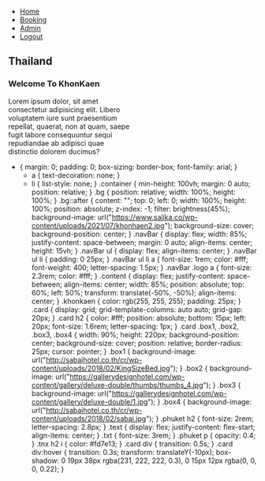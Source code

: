 <!DOCTYPE html>
<html lang="en">
<head>
    <meta charset="UTF-8">
    <meta http-equiv="X-UA-Compatible" content="IE=edge">
    <meta name="viewport" content="width=device-width, initial-scale=1.0">
    <title>Document</title>
    <link rel="stylesheet" href="page.css">
</head>
<body>
    
</body>
</html>

<div class="container bg">
  <div class="navBar">
    <div class="logo"></div>
    <ul>
      <li><a href="#">Home</a></li>
      <li><a href="#">Booking</a></li>
      <li><a href="login.html">Admin</a></li>
      <li><a href="#">Logout</a></li>
    </ul>
  </div>

  <div class="content">
    <div class="khonkaen" style="width:50%;">
      <div class="tnx">
        <h2><i class="fas fa-map-marker-alt"></i> Thailand</h2>
      </div>
      <div class="txt">
        <h3>Welcome To KhonKaen </h3>
      </div>
      <p>Lorem ipsum dolor, sit amet consectetur adipisicing elit. Libero voluptatem iure sunt praesentium repellat, quaerat, non at quam, saepe fugit labore consequuntur sequi repudiandae ab adipisci quae distinctio dolorem ducimus?</p>
    </div>
    <div class="card" style="width:50%;">
      <div class="box1"> 
      </div>
      <div class="box2">  
      </div>
      <div class="box3">  
      </div>
      <div class="box4">
      </div>
    </div>
  </div>

</div>

* {
    margin: 0;
    padding: 0;
    box-sizing: border-box;
    font-family: arial;
  }
  * a {
    text-decoration: none;
  }
  * li {
    list-style: none;
  }
  .container {
    min-height: 100vh;
    margin: 0 auto;
    position: relative;
  }
  .bg {
    position: relative;
    width: 100%;
    height: 100%;
  }
  .bg::after {
    content: "";
    top: 0;
    left: 0;
    width: 100%;
    height: 100%;
    position: absolute;
    z-index: -1;
    filter: brightness(45%);
    background-image: url("https://www.salika.co/wp-content/uploads/2021/07/khonhaen2.jpg");
    background-size: cover;
    background-position: center;
  }
  .navBar {
    display: flex;
    width: 85%;
    justify-content: space-between;
    margin: 0 auto;
    align-items: center;
    height: 15vh;
  }
  .navBar ul {
    display: flex;
    align-items: center;
  }
  .navBar ul li {
    padding: 0 25px;
  }
  .navBar ul li a {
    font-size: 1rem;
    color: #fff;
    font-weight: 400;
    letter-spacing: 1.5px;
  }
  .navBar .logo a {
    font-size: 2.3rem;
    color: #fff;
  }
  .content {
    display: flex;
    justify-content: space-between;
    align-items: center;
    width: 85%;
    position: absolute;
    top: 60%;
    left: 50%;
    transform: translate(-50%, -50%);
    align-items: center;
  }
  .khonkaen {
    color: rgb(255, 255, 255);
    padding: 25px;
  }
  .card {
    display: grid;
    grid-template-columns: auto auto;
    grid-gap: 20px;
  }
  .card h2 {
    color: #fff;
    position: absolute;
    bottom: 15px;
    left: 20px;
    font-size: 1.6rem;
    letter-spacing: 1px;
  }
  .card .box1,
  .box2,
  .box3,
  .box4 {
    width: 90%;
    height: 220px;
    background-position: center;
    background-size: cover;
    position: relative;
    border-radius: 25px;
    cursor: pointer;
  }
  .box1 {
    background-image: url("http://sabaihotel.co.th/cr/wp-content/uploads/2018/02/KingSizeBed.jpg");
  }
  .box2 {
    background-image: url("https://gallerydesignhotel.com/wp-content/gallery/deluxe-double/thumbs/thumbs_4.jpg");
  }
  .box3 {
    background-image: url("https://gallerydesignhotel.com/wp-content/gallery/deluxe-double/1.jpg");
  }
  .box4 {
    background-image: url("http://sabaihotel.co.th/cr/wp-content/uploads/2018/02/sabai.jpg");
  }
  .phuket h2 {
    font-size: 2rem;
    letter-spacing: 2.8px;
  }
  .text {
    display: flex;
    justify-content: flex-start;
    align-items: center;
  }
  .txt  {
    font-size: 3rem;
  }
  .phuket p {
    opacity: 0.4;
  }
  .tnx h2 i {
    color: #fd7e13;
  }
  .card div {
    transition: 0.5s;
  }
  .card div:hover {
    transition: 0.3s;
    transform: translateY(-10px);
    box-shadow: 0 19px 38px rgba(231, 222, 222, 0.3), 0 15px 12px rgba(0, 0, 0, 0.22);
  }
  


 

